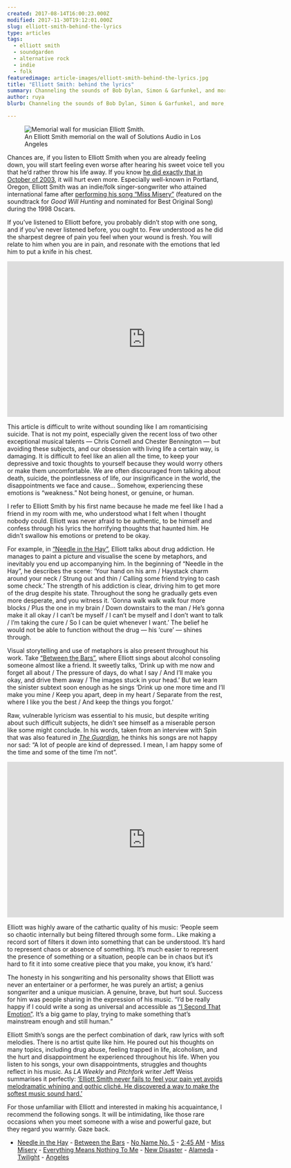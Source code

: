 ```yaml
---
created: 2017-08-14T16:00:23.000Z
modified: 2017-11-30T19:12:01.000Z
slug: elliott-smith-behind-the-lyrics
type: articles
tags:
  - elliott smith
  - soundgarden
  - alternative rock
  - indie
  - folk
featuredimage: article-images/elliott-smith-behind-the-lyrics.jpg
title: "Elliott Smith: behind the lyrics"
summary: Channeling the sounds of Bob Dylan, Simon & Garfunkel, and more, Elliott Smith’s words still cut deep. His lyrics unravel the darker elements of our existence, and are as precious now as they’ve ever been
author: ruya
blurb: Channeling the sounds of Bob Dylan, Simon & Garfunkel, and more, Elliott Smith's words still cut deep, as darkly precious now as they've ever been.

---
```


<figure class="wide">
  <img src="article-images/elliott-smith-behind-the-lyrics.jpg" alt="Memorial wall for musician Elliott Smith." />
  <figcaption>An Elliott Smith memorial on the wall of Solutions Audio in Los Angeles</figcaption>
</figure>

Chances are, if you listen to Elliott Smith when you are already feeling down, you will start feeling even worse after hearing his sweet voice tell you that he’d rather throw his life away. If you know [he did exactly that in October of 2003](https://www.theguardian.com/music/2003/oct/22/elliottsmith.popandrock), it will hurt even more. Especially well-known in Portland, Oregon, Elliott Smith was an indie/folk singer-songwriter who attained international fame after [performing his song “Miss Misery”](https://www.youtube.com/watch?v=wPf-hRoZDp4) (featured on the soundtrack for *Good Will Hunting* and nominated for Best Original Song) during the 1998 Oscars.

If you’ve listened to Elliott before, you probably didn’t stop with one song, and if you’ve never listened before, you ought to. Few understood as he did the sharpest degree of pain you feel when your wound is fresh. You will relate to him when you are in pain, and resonate with the emotions that led him to put a knife in his chest.

<center><iframe src="https://www.youtube.com/embed/tOnImKYMpSs?rel=0" width="640" height="360" frameborder="0" allowfullscreen="allowfullscreen"></iframe></center>

This article is difficult to write without sounding like I am romanticising suicide. That is not my point, especially given the recent loss of two other exceptional musical talents — Chris Cornell and Chester Bennington — but avoiding these subjects, and our obsession with living life a certain way, is damaging. It is difficult to feel like an alien all the time, to keep your depressive and toxic thoughts to yourself because they would worry others or make them uncomfortable. We are often discouraged from talking about death, suicide, the pointlessness of life, our insignificance in the world, the disappointments we face and cause… Somehow, experiencing these emotions is “weakness.” Not being honest, or genuine, or human.

I refer to Elliott Smith by his first name because he made me feel like I had a friend in my room with me, who understood what I felt when I thought nobody could. Elliott was never afraid to be authentic, to be himself and confess through his lyrics the horrifying thoughts that haunted him. He didn’t swallow his emotions or pretend to be okay.

For example, in [“Needle in the Hay”](https://www.youtube.com/watch?v=qs5wIJlUK1o), Elliott talks about drug addiction. He manages to paint a picture and visualise the scene by metaphors, and inevitably you end up accompanying him. In the beginning of “Needle in the Hay”, he describes the scene: ‘Your hand on his arm / Haystack charm around your neck / Strung out and thin / Calling some friend trying to cash some check.’ The strength of his addiction is clear, driving him to get more of the drug despite his state. Throughout the song he gradually gets even more desperate, and you witness it. ‘Gonna walk walk walk four more blocks / Plus the one in my brain / Down downstairs to the man / He’s gonna make it all okay / I can’t be myself / I can’t be myself and I don’t want to talk / I’m taking the cure / So I can be quiet whenever I want.’ The belief he would not be able to function without the drug — his ‘cure’ — shines through.

Visual storytelling and use of metaphors is also present throughout his work. Take [“Between the Bars”](https://www.youtube.com/watch?v=hPD-a1FjUtU), where Elliott sings about alcohol consoling someone almost like a friend. It sweetly talks, ‘Drink up with me now and forget all about / The pressure of days, do what I say / And I’ll make you okay, and drive them away / The images stuck in your head.’ But we learn the sinister subtext soon enough as he sings ‘Drink up one more time and I’ll make you mine / Keep you apart, deep in my heart / Separate from the rest, where I like you the best / And keep the things you forgot.’

Raw, vulnerable lyricism was essential to his music, but despite writing about such difficult subjects, he didn’t see himself as a miserable person like some might conclude. In his words, taken from an interview with Spin that was also featured in [*The Guardian*](https://www.theguardian.com/music/2013/oct/16/elliott-smith-rocks-backpages), he thinks his songs are not happy nor sad: “A lot of people are kind of depressed. I mean, I am happy some of the time and some of the time I’m not”.

<center><iframe src="https://www.youtube.com/embed/pAP3sYaaBv4?rel=0" width="640" height="360" frameborder="0" allowfullscreen="allowfullscreen"></iframe></center>

Elliott was highly aware of the cathartic quality of his music: ‘People seem so chaotic internally but being filtered through some form.. Like making a record sort of filters it down into something that can be understood. It’s hard to represent chaos or absence of something. It’s much easier to represent the presence of something or a situation, people can be in chaos but it’s hard to fit it into some creative piece that you make, you know, it’s hard.’

The honesty in his songwriting and his personality shows that Elliott was never an entertainer or a performer, he was purely an artist; a genius songwriter and a unique musician. A genuine, brave, but hurt soul. Success for him was people sharing in the expression of his music. “I’d be really happy if I could write a song as universal and accessible as [“I Second That Emotion”](http://www.azlyrics.com/lyrics/smokeyrobinson/isecondthatemotion.html>). It’s a big game to play, trying to make something that’s mainstream enough and still human.”

Elliott Smith’s songs are the perfect combination of dark, raw lyrics with soft melodies. There is no artist quite like him. He poured out his thoughts on many topics, including drug abuse, feeling trapped in life, alcoholism, and the hurt and disappointment he experienced throughout his life. When you listen to his songs, your own disappointments, struggles and thoughts reflect in his music. As *LA Weekly* and *Pitchfork* writer Jeff Weiss summarises it perfectly: [‘Elliott Smith never fails to feel your pain yet avoids melodramatic whining and gothic cliché. He discovered a way to make the softest music sound hard.’](http://www.laweekly.com/music/why-elliott-smiths-either-or-is-my-break-glass-in-case-of-existential-crisis-album-7992721)

For those unfamiliar with Elliott and interested in making his acquaintance, I recommend the following songs. It will be intimidating, like those rare occasions when you meet someone with a wise and powerful gaze, but they regard you warmly. Gaze back.

- [Needle in the Hay](https://www.youtube.com/watch?v=qs5wIJlUK1o)
­- [Between the Bars](https://www.youtube.com/watch?v=hPD-a1FjUtU)
­- [No Name No. 5](https://www.youtube.com/watch?v=sXd5tbNtoGs)
­- [2:45 AM](https://www.youtube.com/watch?v=FGKoJVXG98g)
­- [Miss Misery](https://www.youtube.com/watch?v=HsixXCnYVfA)
­- [Everything Means Nothing To Me](https://www.youtube.com/watch?v=Dye5BmmEdco)
­- [New Disaster](https://www.youtube.com/watch?v=GF0ekwkhG4A)
­- [Alameda](https://www.youtube.com/watch?v=WcRgqXYmzZE)
­- [Twilight](https://www.youtube.com/watch?v=JF6hxl0_FGo)
­- [Angeles](https://www.youtube.com/watch?v=rQEEvDcMurE)